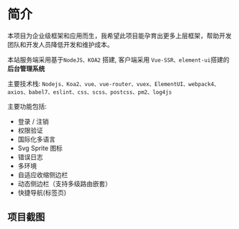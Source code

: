 
# 简介

本项目为企业级框架和应用而生，我希望此项目能孕育出更多上层框架，帮助开发团队和开发人员降低开发和维护成本。

本站服务端采用基于`NodeJS、KOA2` 搭建, 客户端采用 `Vue-SSR、element-ui`搭建的**后台管理系统**

主要技术栈: `Nodejs、Koa2、vue、vue-router、vuex、ElementUI、webpack4、axios、babel7、eslint、css、scss、postcss、pm2、log4js`

主要功能包括: 

- 登录 / 注销
- 权限验证
- 国际化多语言
- Svg Sprite 图标
- 错误日志
- 多环境
- 自适应收缩侧边栏
- 动态侧边栏（支持多级路由嵌套）
- 快捷导航(标签页)

## 项目截图

